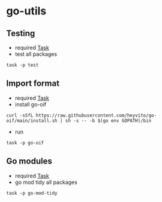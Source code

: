 # go-utils



## Testing
- required [Task](https://github.com/go-task/task)
- test all packages
```shell
task -p test
```

## Import format
- required [Task](https://github.com/go-task/task)
- install go-oif
```shell
curl -sSfL https://raw.githubusercontent.com/heyvito/go-oif/main/install.sh | sh -s -- -b $(go env GOPATH)/bin
```
- run
```shell
task -p go-oif
```

## Go modules
- required [Task](https://github.com/go-task/task)
- go mod tidy all packages
```shell
task -p go-mod-tidy
```
